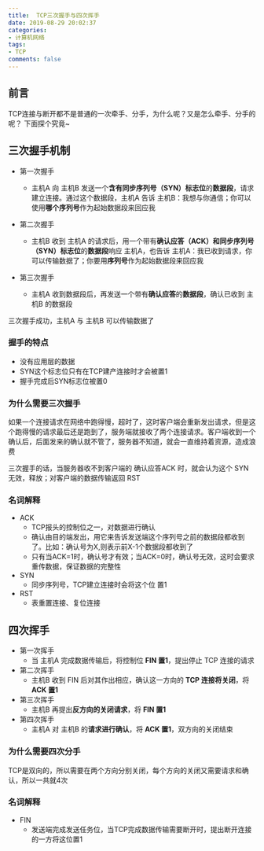 ```yaml
---
title:  TCP三次握手与四次挥手
date: 2019-08-29 20:02:37
categories:
- 计算机网络
tags:
- TCP
comments: false
---
```


## 前言

TCP连接与断开都不是普通的一次牵手、分手，为什么呢？又是怎么牵手、分手的呢？
下面探个究竟~

<!-- more -->

## 三次握手机制

- 第一次握手
	
	- 主机A 向 主机B 发送一个**含有同步序列号（SYN）标志位**的**数据段**，请求建立连接。通过这个数据段，主机A 告诉 主机B：我想与你通信；你可以使用**哪个序列号**作为起始数据段来回应我
- 第二次握手
	
	- 主机B 收到 主机A 的请求后，用一个带有**确认应答（ACK）和同步序列号（SYN）标志位**的**数据段**响应 主机A，也告诉 主机A：我已收到请求，你可以传输数据了；你要用**序列号**作为起始数据段来回应我
- 第三次握手
	- 主机A 收到数据段后，再发送一个带有**确认应答**的**数据段**，确认已收到 主机B 的数据段

三次握手成功，主机A 与 主机B 可以传输数据了

### 握手的特点
- 没有应用层的数据
- SYN这个标志位只有在TCP建产连接时才会被置1
- 握手完成后SYN标志位被置0

### 为什么需要三次握手
如果一个连接请求在网络中跑得慢，超时了，这时客户端会重新发出请求，但是这个跑得慢的请求最后还是跑到了，服务端就接收了两个连接请求。客户端收到一个确认后，后面发来的确认就不管了，服务器不知道，就会一直维持着资源，造成浪费

三次握手的话，当服务器收不到客户端的 确认应答ACK 时，就会认为这个 SYN 无效，释放；对客户端的数据传输返回 RST 

### 名词解释
- ACK
	- TCP报头的控制位之一，对数据进行确认
	- 确认由目的端发出，用它来告诉发送端这个序列号之前的数据段都收到了。比如：确认号为X,则表示前X-1个数据段都收到了
	- 只有当ACK=1时，确认号才有效；当ACK=0时，确认号无效，这时会要求重传数据，保证数据的完整性
- SYN
	- 同步序列号，TCP建立连接时会将这个位 置1
- RST
	- 表重置连接、复位连接



## 四次挥手

- 第一次挥手
  - 当 主机A 完成数据传输后，将控制位 **FIN 置1**，提出停止 TCP 连接的请求
- 第二次挥手
  - 主机B 收到 FIN 后对其作出相应，确认这一方向的 **TCP 连接将关闭**，将 **ACK 置1**
- 第三次挥手
  - 主机B 再提出**反方向的关闭请求**，将 **FIN 置1**
- 第四次挥手
	- 主机A 对 主机B 的**请求进行确认**，将 **ACK 置1**，双方向的关闭结束
	
### 为什么需要四次分手
TCP是双向的，所以需要在两个方向分别关闭，每个方向的关闭又需要请求和确认，所以一共就4次

### 名词解释
- FIN
	- 发送端完成发送任务位，当TCP完成数据传输需要断开时，提出断开连接的一方将这位置1